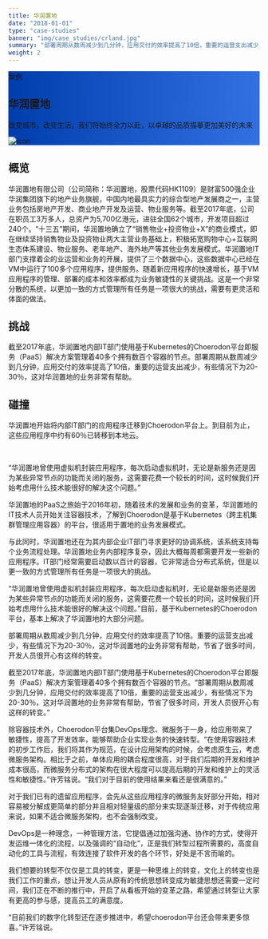 ```yaml
---
title: 华润置地
date: "2018-01-01"
type: "case-studies"
banner: "img/case_studies/crland.jpg"
summary: "部署周期从数周减少到几分钟，应用交付的效率提高了10倍，重要的运营支出减少，有些情况下为20-30％，这对华润置地的业务非常有帮助"
weight: 2
---
```


<section class="case-studies-detail">
	<div class="text-nav" style="background: url(../../img/banner2.png)no-repeat,-webkit-linear-gradient(0deg, #003DAC,#3371E3);">
		<div class="container">
			<div class="text-nav-case">案例</div>
			<div class="text-nav-bottom">
				<div class="text-nav-title">
					<h1>华润置地</h1>
					<p>改变城市，改变生活，我们将始终全力以赴，以卓越的品质描摹更加美好的未来</p>
				</div>
				<div class="text-nav-icon">
					<img src="/img/case_studies/crland.jpg" alt="icon">
				</div>
			</div>
		</div>
	</div>
	<!--<div id="scenario">
			<div class="container" ><span></span>公司 <b>华润置地</b> &nbsp;&nbsp;&nbsp;地点 <b>深圳,中国</b> &nbsp;&nbsp;&nbsp;行业 <b>房地产</b></div>
		</div>-->
	<div class="cols">
		<div class="col">
			<h2 class="content-title">概览</h2>
				<!--<img src="/img/case_studies/detail/content-1.png"/>-->
				<!-- <span class="number">1</span>
				<span class="text">概览</span> -->
			<p>
				华润置地有限公司（公司简称：华润置地，股票代码HK1109）是财富500强企业华润集团旗下的地产业务旗舰，中国内地最具实力的综合型地产发展商之一，主营业务包括房地产开发、商业地产开发及运营、物业服务等。截至2017年底，公司在职员工3万多人，总资产为5,700亿港元，进驻全国62个城市，开发项目超过240个。“十三五”期间，华润置地确立了“销售物业+投资物业+X”的商业模式，即在继续坚持销售物业及投资物业两大主营业务基础上，积极拓宽购物中心+互联网生态体系建设、物业服务、老年地产、海外地产等其他业务发展模式。华润置地IT部门支撑着企的业运营和业务的开展，提供了三个数据中心，这些数据中心已经在VM中运行了100多个应用程序，提供服务。随着新应用程序的快速增长，基于VM应用程序的管理、部署的成本和效率都成为业务敏捷性的关键挑战。这是一个非常分散的系统，以更加一致的方式管理所有任务是一项很大的挑战，需要有更灵活和体面的做法。
			</p>
		</div>
		<div class="col">
			<h2 class="content-title">挑战</h2>
			<p>
			  截至2017年底，华润置地内部IT部门使用基于Kubernetes的Choerodon平台即服务（PaaS）解决方案管理着40多个拥有数百个容器的节点。部署周期从数周减少到几分钟，应用交付的效率提高了10倍，重要的运营支出减少，有些情况下为20-30％，这对华润置地的业务非常有帮助。 
			</p>
	  <!--<div class="content-title-right">-->
				<!--<img src="/img/case_studies/detail/content-2.png"/>-->
				<!-- <span class="number">2</span>
				<span class="text">挑战</span> -->
			<!--</div>-->
		</div>
		<div class="col">
			<h2 class="content-title">碰撞</h2>
			<!--<div class="content-title-left">-->
				<!--<img src="/img/case_studies/detail/content-3.png"/>-->
				<!-- <span class="number">3</span>
				<span class="text">碰撞</span> -->
			<!--</div>-->
			<p>
			  华润置地开始将内部IT部门的应用程序迁移到Choerodon平台上。到目前为止，这些应用程序中约有60％已转移到本地云。
			</p> 
		</div>
	</div>
</section>

<div class="banner2" style="background:url(/img/case_studies/detail/crland-content.png) no-repeat;background-size: 100% 250%;background-position: 0% 0%;">
<div class="background-color">
	<div class="bannertext">
		<p>
			“华润置地曾使用虚拟机封装应用程序，每次启动虚拟机时，无论是新服务还是因为某些异常节点的功能而关闭的服务，这需要花费一个较长的时间，这时候我们开始考虑用什么技术能很好的解决这个问题。”
		</p>
	</div>
</div>
</div>

<section class="section">
	<div class="fullcol">
		<p>
			华润置地的PaaS之旅始于2016年初，随着技术的发展和业务的变革，华润置地的IT技术人员开始关注容器技术，了解到Choerodon是基于Kubernetes（跨主机集群管理应用容器）的平台，很适用于置地的业务发展模式。
		</p>
		<p>
			与此同时，华润置地还在为其内部企业IT部门寻求更好的协调系统，该系统支持每个业务流程处理。华润置地业务内部程序复杂，因此大概每周都需要开发一些新的应用程序。IT部门经常需要启动数以百计的容器，它非常适合分布式系统，但是以更一致的方式管理所有任务是一项很大的挑战。
		</p>
		<p>
			“华润置地曾使用虚拟机封装应用程序，每次启动虚拟机时，无论是新服务还是因为某些异常节点的功能而关闭的服务，这需要花费一个较长的时间，这时候我们开始考虑用什么技术能很好的解决这个问题。”目前，基于Kubernetes的Choerodon平台，基本上解决了华润置地的大部分问题。
		</p>
	</div>
</section>

<div class="banner3" style="background:url(/img/case_studies/detail/crland-content.png) no-repeat;background-size: 100% 200%;background-position: 0% 70%;">
<div class="background-color">
	<div class="bannertext">
		<p>
			部署周期从数周减少到几分钟，应用交付的效率提高了10倍。重要的运营支出减少，有些情况下为20-30％，这对华润置地的业务非常有帮助，节省了很多时间，开发人员很开心有这样的转变。
		</p>
  </div>
</div>
</div>

<section class="section">
	<div class="fullcol">
		<p>
		截至2017年底，华润置地内部IT部门使用基于Kubernetes的Choerodon平台即服务（PaaS）解决方案管理着40多个拥有数百个容器的节点。“部署周期从数周减少到几分钟，应用交付的效率提高了10倍，重要的运营支出减少，有些情况下为20-30％，这对华润置地的业务非常有帮助，节省了很多时间，开发人员很开心有这样的转变。”
		</p>
		<p>
		除容器技术外，Choerodon平台集DevOps理念、微服务于一身，给应用带来了敏捷性，提高了开发效率，能够帮助企业实现业务的快速转型。“在使用容器技术的初步工作后，我们将其作为规范，在设计应用架构的时候，会考虑原生云，考虑微服务架构。相比于之前，单体应用的耦合程度很高，对于我们后期的开发和维护成本很高，而微服务分布式的架构在很大程度可以提高后期的开发和维护上的灵活性和敏捷性。”许芳铭说。“我们对于目前的使用结果来看还是很满意的。”
		</p>
		<p>
		对于我们已有的遗留应用程序，会先从这些应用程序的微服务友好部分开始，相对容易被分解成更简单的部分并且相对轻量级的部分来实现逐渐迁移，对于传统应用来说，如果不适合微服务架构，也不会强制改变。
		</p>
		<p>
		DevOps是一种理念，一种管理方法，它提倡通过加强沟通、协作的方式，使得开发运维一体化的流程，以及强调的“自动化”，正是我们转型过程所需要的，高度自动化的工具与流程，有效连接了软件开发的各个环节，好处是不言而喻的。
		</p>
		<p>
		我们想要的转型不仅仅是工具的转变，更是一种思维上的转变，文化上的转变也是我们工作的重点，想让开发人员从原有的传统思想转变成为敏捷思想还需要一定时间，我们正在不断的推行中，开启了从看板开始的变革之路，希望通过转型让大家有更高的参与感，提高员工的满意度。
		</p>
		<p>
		“目前我们的数字化转型还在逐步推进中，希望choerodon平台还会带来更多惊喜。”许芳铭说。
		</p>
	</div>
</section>
